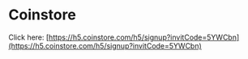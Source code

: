 # Coinstore

Click here: [https://h5.coinstore.com/h5/signup?invitCode=5YWCbn](https://h5.coinstore.com/h5/signup?invitCode=5YWCbn)
